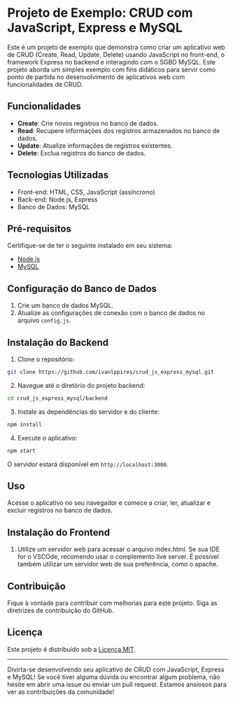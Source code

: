 # Projeto de Exemplo: CRUD com JavaScript, Express e MySQL

Este é um projeto de exemplo que demonstra como criar um aplicativo web de CRUD (Create, Read, Update, Delete) usando JavaScript no front-end, o framework Express no backend e interagindo com o SGBD MySQL. Este projeto aborda um simples exemplo com fins didáticos para servir como ponto de partida no desenvolvimento de aplicativos web com funcionalidades de CRUD.

## Funcionalidades

- **Create**: Crie novos registros no banco de dados.
- **Read**: Recupere informações dos registros armazenados no banco de dados.
- **Update**: Atualize informações de registros existentes.
- **Delete**: Exclua registros do banco de dados.

## Tecnologias Utilizadas

- Front-end: HTML, CSS, JavaScript (assíncrono)
- Back-end: Node.js, Express
- Banco de Dados: MySQL

## Pré-requisitos

Certifique-se de ter o seguinte instalado em seu sistema:

- [Node.js](https://nodejs.org/)
- [MySQL](https://www.mysql.com/)

## Configuração do Banco de Dados

1. Crie um banco de dados MySQL.
2. Atualize as configurações de conexão com o banco de dados no arquivo `config.js`.

## Instalação do Backend

1. Clone o repositório:

```bash
git clone https://github.com/ivanlppires/crud_js_express_mysql.git
```

2. Navegue até o diretório do projeto backend:

```bash
cd crud_js_express_mysql/backend
```

3. Instale as dependências do servidor e do cliente:

```bash
npm install
```

4. Execute o aplicativo:

```bash
npm start
```

O servidor estará disponível em `http://localhost:3000`.

## Uso

Acesse o aplicativo no seu navegador e comece a criar, ler, atualizar e excluir registros no banco de dados.

## Instalação do Frontend

1. Utilize um servidor web para acessar o arquivo index.html. Se sua IDE for o VSCOde, recomendo usar o complemento live server. É possível também utilizar um servidor web de sua preferência, como o apache.

## Contribuição

Fique à vontade para contribuir com melhorias para este projeto. Siga as diretrizes de contribuição do GitHub.

## Licença

Este projeto é distribuído sob a [Licença MIT](LICENSE).

---

Divirta-se desenvolvendo seu aplicativo de CRUD com JavaScript, Express e MySQL! Se você tiver alguma dúvida ou encontrar algum problema, não hesite em abrir uma issue ou enviar um pull request. Estamos ansiosos para ver as contribuições da comunidade!
